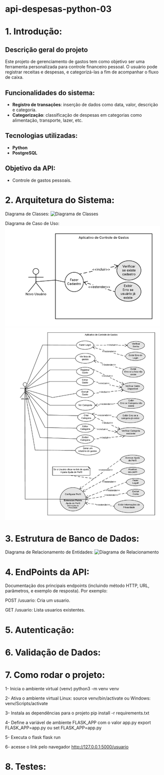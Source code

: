 # api-despesas-python-03

# 1. Introdução:

## Descrição geral do projeto

Este projeto de gerenciamento de gastos tem como objetivo ser uma ferramenta personalizada para controle financeiro pessoal. O usuário pode registrar receitas e despesas, e categorizá-las a fim de acompanhar o fluxo de caixa.

## Funcionalidades do sistema:

- **Registro de transações**: inserção de dados como data, valor, descrição e categoria.
- **Categorização**: classificação de despesas em categorias como alimentação, transporte, lazer, etc.

## Tecnologias utilizadas:

- **Python**
- **PostgreSQL**

## Objetivo da API:

- Controle de gastos pessoais.

# 2. Arquitetura do Sistema:

Diagrama de Classes:
![Diagrama de Classes](imagens/Diagrama_de_Classes_API.png)

Diagrama de Caso de Uso:
![Diagrama de Caso de Uso](imagens/Caso1-Novo_Usuario.png)
![Diagrama de Caso de Uso](imagens/Caso2-Usuario_Existente.png)

# 3. Estrutura de Banco de Dados:

Diagrama de Relacionamento de Entidades:
![Diagrama de Relacionamento](imagens/Relacionamento.png)

# 4. EndPoints da API:

Documentação dos principais endpoints (incluindo método HTTP, URL, parâmetros, e exemplo de resposta). Por exemplo:

POST /usuario: Cria um usuario.

GET /usuario: Lista usuarios existentes.

# 5. Autenticação:

# 6. Validação de Dados:

# 7. Como rodar o projeto:

1- Inicia o ambiente virtual (venv)
python3 -m venv venv

2- Ativa o ambiente virtual
Linux:
source venv/bin/activate
ou
Windows:
venv/Scripts/activate

3- Instala as dependências para o projeto
pip install -r requirements.txt

4- Define a variável de ambiente FLASK_APP com o valor app.py
export FLASK_APP=app.py
ou set FLASK_APP=app.py

5- Executa o flask
flask run

6- acesse o link pelo navegador
http://127.0.0.1:5000/usuario

# 8. Testes:
